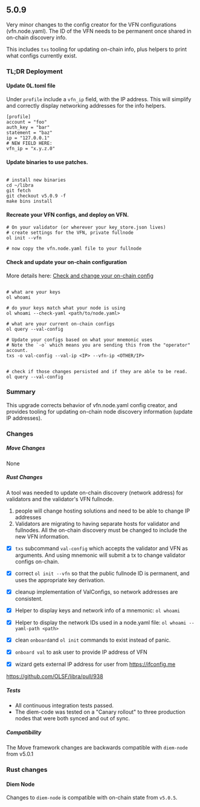 ## 5.0.9

Very minor changes to the config creator for the VFN configurations (vfn.node.yaml). The ID of the VFN needs to be permanent once shared in on-chain discovery info.

This includes `txs` tooling for updating on-chain info, plus helpers to print what configs currently exist.

### TL;DR Deployment

#### Update 0L.toml file

Under `profile` include a `vfn_ip` field, with the IP address. This will simplify and correctly display networking addresses for the info helpers.

```
[profile]
account = "foo"
auth_key = "bar"
statement = "baz"
ip = "127.0.0.1"
# NEW FIELD HERE:
vfn_ip = "x.y.z.0"
```
#### Update binaries to use patches.

```

# install new binaries
cd ~/libra
git fetch
git checkout v5.0.9 -f
make bins install

```

#### Recreate your VFN configs, and deploy on VFN.

```
# On your validator (or wherever your key_store.json lives)
# create settings for the VFN, private fullnode
ol init --vfn

# now copy the vfn.node.yaml file to your fullnode
```

#### Check and update your on-chain configuration

More details here:
[Check and change your on-chain config](../documentation/node-ops/validators/changing_onchain_ip_address.md)

```

# what are your keys
ol whoami

# do your keys match what your node is using
ol whoami --check-yaml <path/to/node.yaml>

# what are your current on-chain configs
ol query --val-config

# Update your configs based on what your mnemonic uses
# Note the `-o` which means you are sending this from the "operator" account.
txs -o val-config --val-ip <IP> --vfn-ip <OTHER/IP>


# check if those changes persisted and if they are able to be read.
ol query --val-config

```

### Summary

This upgrade corrects behavior of vfn.node.yaml config creator, and provides tooling for updating on-chain node discovery information (update IP addresses).

### Changes

##### Move Changes
None

##### Rust Changes

A tool was needed to update on-chain discovery (network address) for validators and the validator's VFN fullnode.
1) people will change hosting solutions and need to be able to change IP addresses
2) Validators are migrating to having separate hosts for validator and fullnodes. All the on-chain discovery must be changed to include the new VFN information.

- [x] `txs` subcommand `val-config` which accepts the validator and VFN as arguments. And using mnemonic will submit a tx to change validator configs on-chain.
- [x] correct `ol init --vfn` so that the public fullnode ID is permanent, and uses the appropriate key derivation.
- [x] cleanup implementation of ValConfigs, so network addresses are consistent.
- [x] Helper to display keys and network info of a mnemonic: `ol whoami`
- [x] Helper to display the network IDs used in a node.yaml file: `ol whoami --yaml-path <path>` 
- [x] clean `onboard`and `ol init` commands to exist instead of panic.
- [x] `onboard val` to ask user to provide IP address of VFN
- [x] wizard gets external IP address for user from https://ifconfig.me


https://github.com/OLSF/libra/pull/938

##### Tests

- All continuous integration tests passed.
- The diem-code was tested on a "Canary rollout" to three production nodes that were both synced and out of sync.

##### Compatibility
The Move framework changes are backwards compatible with `diem-node` from v5.0.1

### Rust changes
#### Diem Node
Changes to `diem-node` is compatible with on-chain state from `v5.0.5`.
